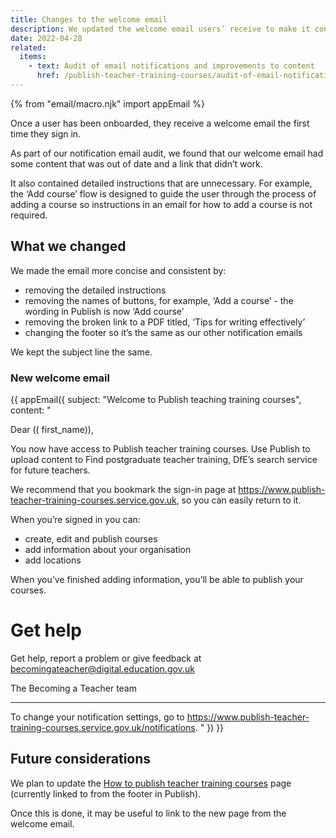 ```yaml
---
title: Changes to the welcome email
description: We updated the welcome email users’ receive to make it concise and consistent with other emails we send
date: 2022-04-28
related:
  items:
    - text: Audit of email notifications and improvements to content
      href: /publish-teacher-training-courses/audit-of-email-notifications-and-improvements-to-content/
---
```


{% from "email/macro.njk" import appEmail %}

<!-- markdownlint-disable MD001 MD025 -->

Once a user has been onboarded, they receive a welcome email the first time they sign in.

As part of our notification email audit, we found that our welcome email had some content that was out of date and a link that didn’t work.

It also contained detailed instructions that are unnecessary. For example, the ‘Add course’ flow is designed to guide the user through the process of adding a course so instructions in an email for how to add a course is not required.

## What we changed

We made the email more concise and consistent by:

- removing the detailed instructions
- removing the names of buttons, for example, ‘Add a course’ - the wording in Publish is now ‘Add course’
- removing the broken link to a PDF titled, ‘Tips for writing effectively’
- changing the footer so it’s the same as our other notification emails

We kept the subject line the same.

### New welcome email

{{ appEmail({
  subject: "Welcome to Publish teaching training courses",
  content: "

Dear (( first_name)),

You now have access to Publish teacher training courses. Use Publish to upload content to Find postgraduate teacher training, DfE’s search service for future teachers.

We recommend that you bookmark the sign-in page at https://www.publish-teacher-training-courses.service.gov.uk, so you can easily return to it.

When you’re signed in you can:

- create, edit and publish courses
- add information about your organisation
- add locations

When you’ve finished adding information, you’ll be able to publish your courses.

# Get help

Get help, report a problem or give feedback at becomingateacher@digital.education.gov.uk

The Becoming a Teacher team

---

To change your notification settings, go to https://www.publish-teacher-training-courses.service.gov.uk/notifications.
  "
}) }}


## Future considerations

We plan to update the [How to publish teacher training courses](https://www.publish-teacher-training-courses.service.gov.uk/guidance) page (currently linked to from the footer in Publish).

Once this is done, it may be useful to link to the new page from the welcome email.


<!-- markdownlint-enable MD001 MD025 -->
